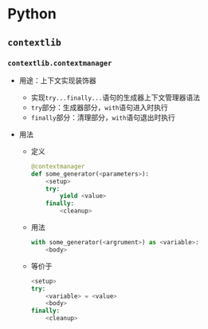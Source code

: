 #	Python

##	`contextlib`

###	`contextlib.contextmanager`

-	用途：上下文实现装饰器
	-	实现`try...finally...`语句的生成器上下文管理器语法
	-	`try`部分：生成器部分，`with`语句进入时执行
	-	`finally`部分：清理部分，`with`语句退出时执行

-	用法

	-	定义

		```python
		@contextmanager
		def some_generator(<parameters>):
			<setup>
			try:
				yield <value>
			finally:
				<cleanup>
		```

	-	用法

		```python
		with some_generator(<argrument>) as <variable>:
			<body>
		```

	-	等价于

		```python
		<setup>
		try:
			<variable> = <value>
			<body>
		finally:
			<cleanup>
		```









